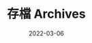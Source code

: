 ---
title: "存檔 Archives"
date: 2022-03-06
layout: "archives"
slug: "archives"
menu:
    main:
        weight: 2
        params: 
            icon: archives
---